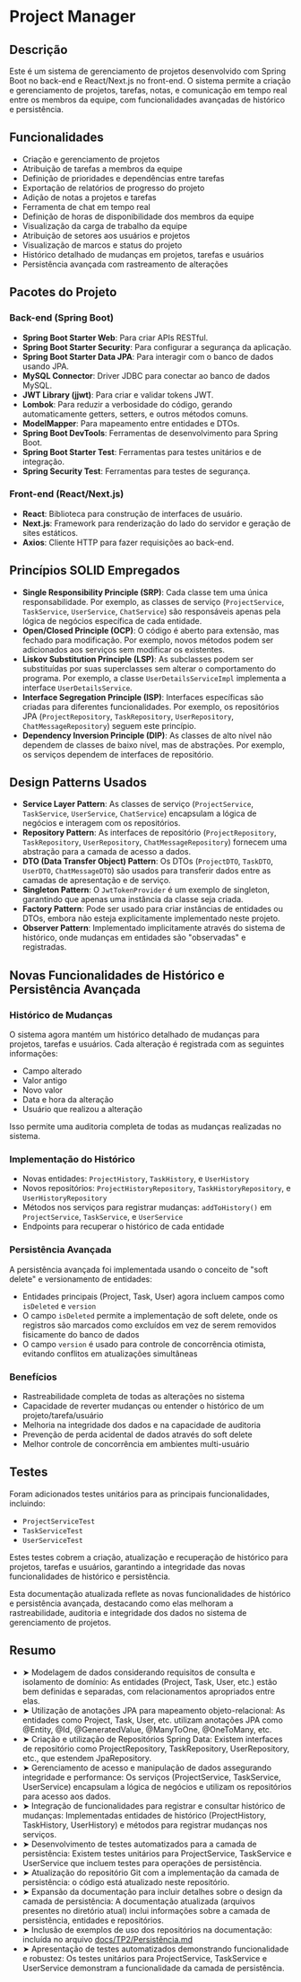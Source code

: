# Project Manager

## Descrição

Este é um sistema de gerenciamento de projetos desenvolvido com Spring Boot no back-end e React/Next.js no front-end. O sistema permite a criação e gerenciamento de projetos, tarefas, notas, e comunicação em tempo real entre os membros da equipe, com funcionalidades avançadas de histórico e persistência.

## Funcionalidades

- Criação e gerenciamento de projetos
- Atribuição de tarefas a membros da equipe
- Definição de prioridades e dependências entre tarefas
- Exportação de relatórios de progresso do projeto
- Adição de notas a projetos e tarefas
- Ferramenta de chat em tempo real
- Definição de horas de disponibilidade dos membros da equipe
- Visualização da carga de trabalho da equipe
- Atribuição de setores aos usuários e projetos
- Visualização de marcos e status do projeto
- Histórico detalhado de mudanças em projetos, tarefas e usuários
- Persistência avançada com rastreamento de alterações

## Pacotes do Projeto

### Back-end (Spring Boot)

- **Spring Boot Starter Web**: Para criar APIs RESTful.
- **Spring Boot Starter Security**: Para configurar a segurança da aplicação.
- **Spring Boot Starter Data JPA**: Para interagir com o banco de dados usando JPA.
- **MySQL Connector**: Driver JDBC para conectar ao banco de dados MySQL.
- **JWT Library (jjwt)**: Para criar e validar tokens JWT.
- **Lombok**: Para reduzir a verbosidade do código, gerando automaticamente getters, setters, e outros métodos comuns.
- **ModelMapper**: Para mapeamento entre entidades e DTOs.
- **Spring Boot DevTools**: Ferramentas de desenvolvimento para Spring Boot.
- **Spring Boot Starter Test**: Ferramentas para testes unitários e de integração.
- **Spring Security Test**: Ferramentas para testes de segurança.

### Front-end (React/Next.js)

- **React**: Biblioteca para construção de interfaces de usuário.
- **Next.js**: Framework para renderização do lado do servidor e geração de sites estáticos.
- **Axios**: Cliente HTTP para fazer requisições ao back-end.

## Princípios SOLID Empregados

- **Single Responsibility Principle (SRP)**: Cada classe tem uma única responsabilidade. Por exemplo, as classes de serviço (`ProjectService`, `TaskService`, `UserService`, `ChatService`) são responsáveis apenas pela lógica de negócios específica de cada entidade.
- **Open/Closed Principle (OCP)**: O código é aberto para extensão, mas fechado para modificação. Por exemplo, novos métodos podem ser adicionados aos serviços sem modificar os existentes.
- **Liskov Substitution Principle (LSP)**: As subclasses podem ser substituídas por suas superclasses sem alterar o comportamento do programa. Por exemplo, a classe `UserDetailsServiceImpl` implementa a interface `UserDetailsService`.
- **Interface Segregation Principle (ISP)**: Interfaces específicas são criadas para diferentes funcionalidades. Por exemplo, os repositórios JPA (`ProjectRepository`, `TaskRepository`, `UserRepository`, `ChatMessageRepository`) seguem este princípio.
- **Dependency Inversion Principle (DIP)**: As classes de alto nível não dependem de classes de baixo nível, mas de abstrações. Por exemplo, os serviços dependem de interfaces de repositório.

## Design Patterns Usados

- **Service Layer Pattern**: As classes de serviço (`ProjectService`, `TaskService`, `UserService`, `ChatService`) encapsulam a lógica de negócios e interagem com os repositórios.
- **Repository Pattern**: As interfaces de repositório (`ProjectRepository`, `TaskRepository`, `UserRepository`, `ChatMessageRepository`) fornecem uma abstração para a camada de acesso a dados.
- **DTO (Data Transfer Object) Pattern**: Os DTOs (`ProjectDTO`, `TaskDTO`, `UserDTO`, `ChatMessageDTO`) são usados para transferir dados entre as camadas de apresentação e de serviço.
- **Singleton Pattern**: O `JwtTokenProvider` é um exemplo de singleton, garantindo que apenas uma instância da classe seja criada.
- **Factory Pattern**: Pode ser usado para criar instâncias de entidades ou DTOs, embora não esteja explicitamente implementado neste projeto.
- **Observer Pattern**: Implementado implicitamente através do sistema de histórico, onde mudanças em entidades são "observadas" e registradas.

## Novas Funcionalidades de Histórico e Persistência Avançada

### Histórico de Mudanças

O sistema agora mantém um histórico detalhado de mudanças para projetos, tarefas e usuários. Cada alteração é registrada com as seguintes informações:

- Campo alterado
- Valor antigo
- Novo valor
- Data e hora da alteração
- Usuário que realizou a alteração

Isso permite uma auditoria completa de todas as mudanças realizadas no sistema.

### Implementação do Histórico

- Novas entidades: `ProjectHistory`, `TaskHistory`, e `UserHistory`
- Novos repositórios: `ProjectHistoryRepository`, `TaskHistoryRepository`, e `UserHistoryRepository`
- Métodos nos serviços para registrar mudanças: `addToHistory()` em `ProjectService`, `TaskService`, e `UserService`
- Endpoints para recuperar o histórico de cada entidade

### Persistência Avançada

A persistência avançada foi implementada usando o conceito de "soft delete" e versionamento de entidades:

- Entidades principais (Project, Task, User) agora incluem campos como `isDeleted` e `version`
- O campo `isDeleted` permite a implementação de soft delete, onde os registros são marcados como excluídos em vez de serem removidos fisicamente do banco de dados
- O campo `version` é usado para controle de concorrência otimista, evitando conflitos em atualizações simultâneas

### Benefícios

- Rastreabilidade completa de todas as alterações no sistema
- Capacidade de reverter mudanças ou entender o histórico de um projeto/tarefa/usuário
- Melhoria na integridade dos dados e na capacidade de auditoria
- Prevenção de perda acidental de dados através do soft delete
- Melhor controle de concorrência em ambientes multi-usuário

## Testes

Foram adicionados testes unitários para as principais funcionalidades, incluindo:

- `ProjectServiceTest`
- `TaskServiceTest`
- `UserServiceTest`

Estes testes cobrem a criação, atualização e recuperação de histórico para projetos, tarefas e usuários, garantindo a integridade das novas funcionalidades de histórico e persistência.

Esta documentação atualizada reflete as novas funcionalidades de histórico e persistência avançada, destacando como elas melhoram a rastreabilidade, auditoria e integridade dos dados no sistema de gerenciamento de projetos.

## Resumo

- ➤ Modelagem de dados considerando requisitos de consulta e isolamento de domínio: As entidades (Project, Task, User, etc.) estão bem definidas e separadas, com relacionamentos apropriados entre elas.
- ➤ Utilização de anotações JPA para mapeamento objeto-relacional: As entidades como Project, Task, User, etc. utilizam anotações JPA como @Entity, @Id, @GeneratedValue, @ManyToOne, @OneToMany, etc.
- ➤ Criação e utilização de Repositórios Spring Data: Existem interfaces de repositório como ProjectRepository, TaskRepository, UserRepository, etc., que estendem JpaRepository.
- ➤ Gerenciamento de acesso e manipulação de dados assegurando integridade e performance:  Os serviços (ProjectService, TaskService, UserService) encapsulam a lógica de negócios e utilizam os repositórios para acesso aos dados.
- ➤ Integração de funcionalidades para registrar e consultar histórico de mudanças: Implementadas entidades de histórico (ProjectHistory, TaskHistory, UserHistory) e métodos para registrar mudanças nos serviços.
- ➤ Desenvolvimento de testes automatizados para a camada de persistência: Existem testes unitários para ProjectService, TaskService e UserService que incluem testes para operações de persistência.
- ➤ Atualização do repositório Git com a implementação da camada de persistência: o código está atualizado neste repositório.
- ➤ Expansão da documentação para incluir detalhes sobre o design da camada de persistência: A documentação atualizada (arquivos presentes no diretório atual) inclui informações sobre a camada de persistência, entidades e repositórios.
- ➤ Inclusão de exemplos de uso dos repositórios na documentação: incluída no arquivo [docs/TP2/Persistência.md](https://github.com/augustaklug/projectManager/blob/538ada79f2a751dc4a9ef3ea8acb401e6abdf71f/docs/TP2/Persist%C3%AAncia.md)
- ➤ Apresentação de testes automatizados demonstrando funcionalidade e robustez: Os testes unitários para ProjectService, TaskService e UserService demonstram a funcionalidade da camada de persistência.
